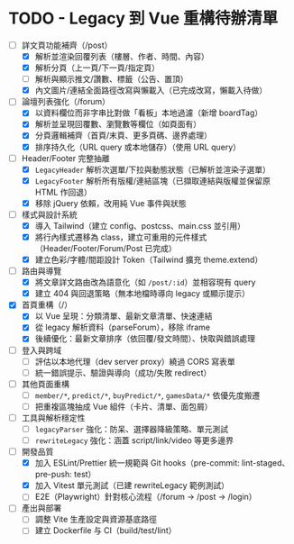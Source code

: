 # TODO - Legacy 到 Vue 重構待辦清單

- [ ] 詳文頁功能補齊（/post）
	- [x] 解析並渲染回覆列表（樓層、作者、時間、內容）
	- [x] 解析分頁（上一頁/下一頁/指定頁）
	- [ ] 解析與顯示推文/讚數、標籤（公告、置頂）
	- [x] 內文圖片/連結全面路徑改寫與懶載入（已完成改寫，懶載入待做）

- [ ] 論壇列表強化（/forum）
	- [x] 以資料欄位而非字串比對做「看板」本地過濾（新增 boardTag）
	- [x] 解析並呈現回覆數、瀏覽數等欄位（如頁面有）
	- [x] 分頁邏輯補齊（首頁/末頁、更多頁碼、邊界處理）
	- [x] 排序持久化（URL query 或本地儲存）（使用 URL query）

- [ ] Header/Footer 完整抽離
	- [x] `LegacyHeader` 解析次選單/下拉與動態狀態（已解析並渲染子選單）
	- [x] `LegacyFooter` 解析所有版權/連結區塊（已擷取連結與版權並保留原 HTML 作回退）
	- [x] 移除 jQuery 依賴，改用純 Vue 事件與狀態

- [ ] 樣式與設計系統
	- [x] 導入 Tailwind（建立 config、postcss、main.css 並引用）
	- [x] 將行內樣式遷移為 class，建立可重用的元件樣式（Header/Footer/Forum/Post 已完成）
	- [x] 建立色彩/字體/間距設計 Token（Tailwind 擴充 theme.extend）

- [ ] 路由與導覽
	- [x] 將文章詳文路由改為語意化（如 `/post/:id`）並相容現有 query
	- [x] 建立 404 與回退策略（無本地檔時導向 legacy 或顯示提示）

- [x] 首頁重構（/）
	- [x] 以 Vue 呈現：分類清單、最新文章清單、快速連結
	- [x] 從 legacy 解析資料（parseForum），移除 iframe
	- [x] 後續優化：最新文章排序（依回覆/發文時間）、快取與錯誤處理

- [ ] 登入與跨域
	- [ ] 評估以本地代理（dev server proxy）繞過 CORS 寫表單
	- [ ] 統一錯誤提示、驗證與導向（成功/失敗 redirect）

- [ ] 其他頁面重構
	- [ ] `member/*`, `predict/*`, `buyPredict/*`, `gamesData/*` 依優先度搬遷
	- [ ] 把重複區塊抽成 Vue 組件（卡片、清單、面包屑）

- [ ] 工具與解析穩定性
	- [ ] `legacyParser` 強化：防呆、選擇器降級策略、單元測試
	- [ ] `rewriteLegacy` 強化：涵蓋 script/link/video 等更多邊界

- [ ] 開發品質
	- [x] 加入 ESLint/Prettier 統一規範與 Git hooks（pre-commit: lint-staged、pre-push: test）
	- [x] 加入 Vitest 單元測試（已建 rewriteLegacy 範例測試）
	- [ ] E2E（Playwright）針對核心流程（/forum → /post → /login）

- [ ] 產出與部署
	- [ ] 調整 Vite 生產設定與資源基底路徑
	- [ ] 建立 Dockerfile 与 CI（build/test/lint）
